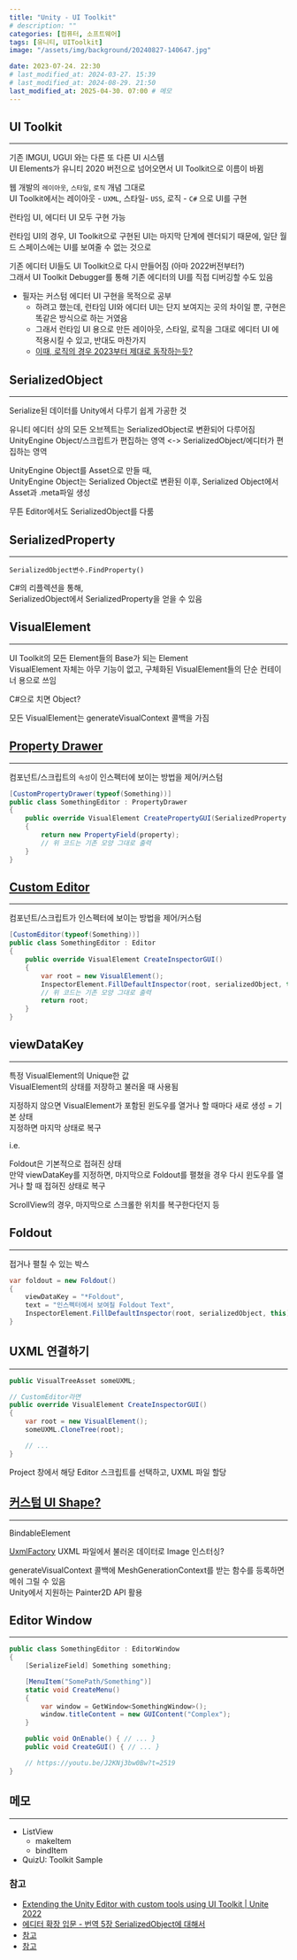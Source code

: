 ```yaml
---
title: "Unity - UI Toolkit"
# description: ""
categories: [컴퓨터, 소프트웨어]
tags: [유니티, UIToolkit]
image: "/assets/img/background/20240827-140647.jpg"

date: 2023-07-24. 22:30
# last_modified_at: 2024-03-27. 15:39
# last_modified_at: 2024-08-29. 21:50
last_modified_at: 2025-04-30. 07:00 # 메모
---
```


## UI Toolkit

---

기존 IMGUI, UGUI 와는 다른 또 다른 UI 시스템  
UI Elements가 유니티 2020 버전으로 넘어오면서 UI Toolkit으로 이름이 바뀜  

웹 개발의 `레이아웃`, `스타일`, `로직` 개념 그대로  
UI Toolkit에서는 레이아웃 - `UXML`, 스타일- `USS`, 로직 - `C#` 으로 UI를 구현  

런타임 UI, 에디터 UI 모두 구현 가능  

런타임 UI의 경우, UI Toolkit으로 구현된 UI는 마지막 단계에 렌더되기 때문에, 일단 월드 스페이스에는 UI를 보여줄 수 없는 것으로  

기존 에디터 UI들도 UI Toolkit으로 다시 만들어짐 (아마 2022버전부터?)  
그래서 UI Toolkit Debugger를 통해 기존 에디터의 UI를 직접 디버깅할 수도 있음  

- 필자는 커스텀 에디터 UI 구현을 목적으로 공부  
  - 하려고 했는데, 런타임 UI와 에디터 UI는 단지 보여지는 곳의 차이일 뿐, 구현은 똑같은 방식으로 하는 거였음  
  - 그래서 런타임 UI 용으로 만든 레이아웃, 스타일, 로직을 그대로 에디터 UI 에 적용시킬 수 있고, 반대도 마찬가지
  - [이때, 로직의 경우 2023부터 제대로 동작하는듯?](https://youtu.be/J2KNj3bw0Bw?t=2727)

## SerializedObject

---

Serialize된 데이터를 Unity에서 다루기 쉽게 가공한 것  

유니티 에디터 상의 모든 오브젝트는 SerializedObject로 변환되어 다루어짐  
UnityEngine Object/스크립트가 편집하는 영역 <-> SerializedObject/에디터가 편집하는 영역  

UnityEngine Object를 Asset으로 만들 때,  
UnityEngine Object는 Serialized Object로 변환된 이후, Serialized Object에서 Asset과 .meta파일 생성  

무튼 Editor에서도 SerializedObject를 다룸  

## SerializedProperty

---

`SerializedObject변수.FindProperty()`  

C#의 리플렉션을 통해,  
SerializedObject에서 SerializedProperty을 얻을 수 있음  

## VisualElement

---

UI Toolkit의 모든 Element들의 Base가 되는 Element  
VisualElement 자체는 아무 기능이 없고, 구체화된 VisualElement들의 단순 컨테이너 용으로 쓰임  

C#으로 치면 Object?  

모든 VisualElement는 generateVisualContext 콜백을 가짐  

## [Property Drawer](https://docs.unity3d.com/kr/2022.3/Manual/editor-PropertyDrawers.html)

---

컴포넌트/스크립트의 `속성`이 인스펙터에 보이는 방법을 제어/커스텀  

```cs
[CustomPropertyDrawer(typeof(Something))]
public class SomethingEditor : PropertyDrawer
{
	public override VisualElement CreatePropertyGUI(SerializedProperty property)
	{
		return new PropertyField(property);
		// 위 코드는 기존 모양 그대로 출력
	}
}
```

## [Custom Editor](https://docs.unity3d.com/kr/2022.3/Manual/editor-CustomEditors.html)

---

컴포넌트/스크립트가 인스펙터에 보이는 방법을 제어/커스텀  

```cs
[CustomEditor(typeof(Something))]
public class SomethingEditor : Editor
{
	public override VisualElement CreateInspectorGUI()
	{
		var root = new VisualElement();
		InspectorElement.FillDefaultInspector(root, serializedObject, this);
		// 위 코드는 기존 모양 그대로 출력
		return root;
	}
}
```

## viewDataKey

---

특정 VisualElement의 Unique한 값  
VisualElement의 상태를 저장하고 불러올 때 사용됨  

지정하지 않으면 VisualElement가 포함된 윈도우를 열거나 할 때마다 새로 생성 = 기본 상태  
지정하면 마지막 상태로 복구  

i.e.  

Foldout은 기본적으로 접혀진 상태  
만약 viewDataKey를 지정하면, 마지막으로 Foldout를 펼쳤을 경우 다시 윈도우를 열거나 할 때 접혀진 상태로 복구  

ScrollView의 경우, 마지막으로 스크롤한 위치를 복구한다던지 등  

## Foldout

---

접거나 펼칠 수 있는 박스  

```cs
var foldout = new Foldout()
{
	viewDataKey = "*Foldout",
	text = "인스펙터에서 보여질 Foldout Text",
	InspectorElement.FillDefaultInspector(root, serializedObject, this);
}
```

## UXML 연결하기

---

```cs
public VisualTreeAsset someUXML;

// CustomEditor라면
public override VisualElement CreateInspectorGUI()
{
	var root = new VisualElement();
	someUXML.CloneTree(root);

	// ...
}
```

Project 창에서 해당 Editor 스크립트를 선택하고, UXML 파일 할당  

## [커스텀 UI Shape?](https://youtu.be/J2KNj3bw0Bw?t=1367)

---

BindableElement  

[UxmlFactory](https://docs.unity3d.com/ScriptReference/UIElements.Image.UxmlFactory.html)
UXML 파일에서 불러온 데이터로 Image 인스터싱?  

generateVisualContext 콜백에 MeshGenerationContext를 받는 함수를 등록하면 메쉬 그릴 수 있음  
Unity에서 지원하는 Painter2D API 활용  

## Editor Window

---

```cs
public class SomethingEditor : EditorWindow
{
	[SerializeField] Something something;

	[MenuItem("SomePath/Something")]
	static void CreateMenu()
	{
		var window = GetWindow<SomethingWindow>();
		window.titleContent = new GUIContent("Complex");
	}

	public void OnEnable() { // ... }
	public void CreateGUI() { // ... }

	// https://youtu.be/J2KNj3bw0Bw?t=2519
}
```

## 메모

---

- ListView
  - makeItem
  - bindItem
- QuizU: Toolkit Sample

### 참고

- [Extending the Unity Editor with custom tools using UI Toolkit \| Unite 2022](https://www.youtube.com/watch?v=J2KNj3bw0Bw)
- [에디터 확장 입문 - 번역 5장 SerializedObject에 대해서](https://blog.naver.com/hammerimpact/220770624015)
- [참고](https://mechurak.github.io/2023-02-24_unity_ui_toolkit/)
- [참고](https://smilejsu.tistory.com/2317)
